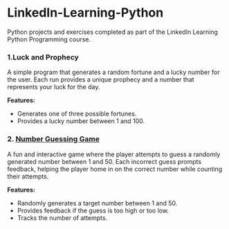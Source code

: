 # LinkedIn-Learning-Python
Python projects and exercises completed as part of the LinkedIn Learning Python Programming course.

### 1.Luck and Prophecy
A simple program that generates a random fortune and a lucky number for the user. Each run provides a unique prophecy and a number that represents your luck for the day.

**Features:**
- Generates one of three possible fortunes.
- Provides a lucky number between 1 and 100.

### 2. [Number Guessing Game](./Number_Guessing_Game.py)
A fun and interactive game where the player attempts to guess a randomly generated number between 1 and 50. Each incorrect guess prompts feedback, helping the player home in on the correct number while counting their attempts.

**Features:**
- Randomly generates a target number between 1 and 50.
- Provides feedback if the guess is too high or too low.
- Tracks the number of attempts.
